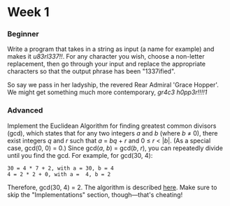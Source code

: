 # Week 1

### Beginner
Write a program that takes in a string as input (a name for example) and makes it <em>u83rl337!!</em>. For any character you wish, choose a non-letter replacement, then go through your input and replace the appropriate characters so that the output phrase has been "1337ified".

So say we pass in her ladyship, the revered Rear Admiral 'Grace Hopper'. We might get something much more contemporary, <em>gr4c3 h0pp3r!!!!1</em>

### Advanced
Implement the Euclidean Algorithm for finding greatest common divisors (gcd), which states that for any two integers <em>a</em> and <em>b</em> (where <em>b</em> ≠ 0), there exist integers <em>q</em> and <em>r</em> such that <em>a</em> = <em>bq</em> + <em>r</em> and 0 ≤ <em>r</em> < |<em>b</em>|. (As a special case, gcd(0, 0) = 0.) Since gcd(<em>a</em>, <em>b</em>) = gcd(<em>b</em>, <em>r</em>), you can repeatedly divide until you find the gcd. For example, for gcd(30, 4):

```
30 = 4 * 7 + 2, with a = 30, b = 4
4 = 2 * 2 + 0, with a =  4, b = 2
```

Therefore, gcd(30, 4) = 2. The algorithm is described <a href="https://en.wikipedia.org/wiki/Euclidean_algorithm">here</a>. Make sure to skip the "Implementations" section, though—that's cheating!
